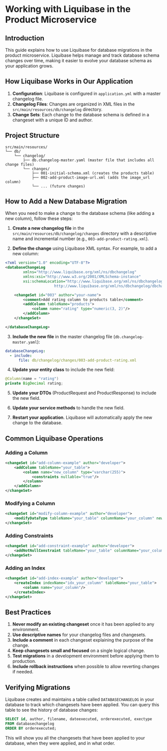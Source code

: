 # Working with Liquibase in the Product Microservice

## Introduction

This guide explains how to use Liquibase for database migrations in the product microservice. Liquibase helps manage and track database schema changes over time, making it easier to evolve your database schema as your application grows.

## How Liquibase Works in Our Application

1. **Configuration**: Liquibase is configured in `application.yml` with a master changelog file.
2. **Changelog Files**: Changes are organized in XML files in the `src/main/resources/db/changelog` directory.
3. **Change Sets**: Each change to the database schema is defined in a changeset with a unique ID and author.

## Project Structure

```
src/main/resources/
└── db/
    └── changelog/
        ├── db.changelog-master.yaml (master file that includes all change files)
        └── changes/
            ├── 001-initial-schema.xml (creates the products table)
            ├── 002-add-product-image-url.xml (adds the image_url column)
            └── ... (future changes)
```

## How to Add a New Database Migration

When you need to make a change to the database schema (like adding a new column), follow these steps:

1. **Create a new changelog file** in the `src/main/resources/db/changelog/changes` directory with a descriptive name and incremental number (e.g., `003-add-product-rating.xml`).

2. **Define the change** using Liquibase XML syntax. For example, to add a new column:

```xml
<?xml version="1.0" encoding="UTF-8"?>
<databaseChangeLog
        xmlns="http://www.liquibase.org/xml/ns/dbchangelog"
        xmlns:xsi="http://www.w3.org/2001/XMLSchema-instance"
        xsi:schemaLocation="http://www.liquibase.org/xml/ns/dbchangelog
                      http://www.liquibase.org/xml/ns/dbchangelog/dbchangelog-4.20.xsd">

    <changeSet id="003" author="your-name">
        <comment>Add rating column to products table</comment>
        <addColumn tableName="products">
            <column name="rating" type="numeric(3, 2)"/>
        </addColumn>
    </changeSet>

</databaseChangeLog>
```

3. **Include the new file** in the master changelog file (`db.changelog-master.yaml`):

```yaml
databaseChangeLog:
  - include:
      file: db/changelog/changes/003-add-product-rating.xml
```

4. **Update your entity class** to include the new field:

```java
@Column(name = "rating")
private BigDecimal rating;
```

5. **Update your DTOs** (ProductRequest and ProductResponse) to include the new field.

6. **Update your service methods** to handle the new field.

7. **Restart your application**. Liquibase will automatically apply the new change to the database.

## Common Liquibase Operations

### Adding a Column

```xml
<changeSet id="add-column-example" author="developer">
    <addColumn tableName="your_table">
        <column name="new_column" type="varchar(255)">
            <constraints nullable="true"/>
        </column>
    </addColumn>
</changeSet>
```

### Modifying a Column

```xml
<changeSet id="modify-column-example" author="developer">
    <modifyDataType tableName="your_table" columnName="your_column" newDataType="text"/>
</changeSet>
```

### Adding Constraints

```xml
<changeSet id="add-constraint-example" author="developer">
    <addNotNullConstraint tableName="your_table" columnName="your_column" columnDataType="varchar(255)"/>
</changeSet>
```

### Adding an Index

```xml
<changeSet id="add-index-example" author="developer">
    <createIndex indexName="idx_your_column" tableName="your_table">
        <column name="your_column"/>
    </createIndex>
</changeSet>
```

## Best Practices

1. **Never modify an existing changeset** once it has been applied to any environment.
2. **Use descriptive names** for your changelog files and changesets.
3. **Include a comment** in each changeset explaining the purpose of the change.
4. **Keep changesets small and focused** on a single logical change.
5. **Test migrations** in a development environment before applying them to production.
6. **Include rollback instructions** when possible to allow reverting changes if needed.

## Verifying Migrations

Liquibase creates and maintains a table called `DATABASECHANGELOG` in your database to track which changesets have been applied. You can query this table to see the history of database changes:

```sql
SELECT id, author, filename, dateexecuted, orderexecuted, exectype
FROM databasechangelog
ORDER BY orderexecuted;
```

This will show you all the changesets that have been applied to your database, when they were applied, and in what order.